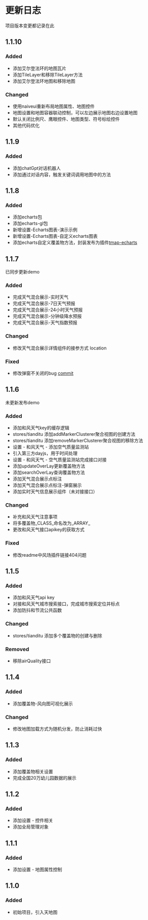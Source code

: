# 更新日志

项目版本变更都记录在此

## 1.1.10

### Added

- 添加艾尔登法环的地图瓦片
- 添加TileLayer和移除TileLayer方法
- 添加艾尔登法环地图和移除地图

### Changed

- 使用naiveui重新布局地图属性、地图控件
- 地图设置和地图容器联动控制，可以左边展示地图右边设置地图
- 默认关闭比例尺、鹰眼控件、地图类型、符号标绘控件
- 其他代码优化

## 1.1.9

### Added

- 添加chatGpt对话机器人
- 添加通过对话内容，触发关键词调用地图中的方法

## 1.1.8

### Added

- 添加echarts包
- 添加echarts-gl包
- 新增设置-Echarts图表-演示示例
- 新增设置-Echarts图表-自定义echarts图表
- 添加echarts自定义覆盖物方法，封装发布为插件[tmap-echarts](https://github.com/ymzcode/tmap-echarts)

## 1.1.7

已同步更新demo

### Added

- 完成天气混合展示-实时天气
- 完成天气混合展示-7日天气预报
- 完成天气混合展示-24小时天气预报
- 完成天气混合展示-分钟级降水预报
- 完成天气混合展示-天气指数预报

### Changed

- 修改天气混合展示详情组件的接参方式 location

### Fixed

- 修改弹窗不关闭的bug [commit](https://github.com/ymzcode/tianditu_piece/commit/992698eea971384d08074fe55d1f1c5afdbd182c)

## 1.1.6

未更新发布demo

### Added

- 添加和风天气key的缓存逻辑
- stores/tianditu 添加addMarkerClusterer聚合视图的创建方法
- stores/tianditu 添加removeMarkerClusterer聚合视图的移除方法
- 设置 - 和风天气 - 添加空气质量监测站
- 引入第三方dayjs，用于时间处理
- 设置 - 和风天气 - 空气质量监测站完成接口对接
- 添加updateOverLay更新覆盖物方法
- 添加searchOverLay查询覆盖物方法
- 添加天气混合展示点标注
- 添加天气混合展示点标注-弹窗展示
- 添加实时天气信息展示组件（未对接接口）

### Changed

- 补充和风天气注意事项
- 将多覆盖物_CLASS_命名改为_ARRAY_
- 更改和风天气接口apikey的获取方式

### Fixed

- 修改readme中风场插件链接404问题

## 1.1.5

### Added

- 添加和风天气api key
- 对接和风天气城市搜索接口，完成城市搜索定位并标点
- 添加防抖和节流公共函数


### Changed

- stores/tianditu 添加多个覆盖物的创建与删除

### Removed

- 移除airQuality接口

## 1.1.4

### Added

- 添加覆盖物-风向图可视化展示

### Changed

- 修改地图加载方式为随机分发，防止消耗过快

## 1.1.3

### Added

- 添加覆盖物相关设置
- 完成全国20万幼儿园数据的展示

## 1.1.2

### Added

- 添加设置 - 控件相关
- 添加全局管理对象

## 1.1.1

### Added

- 添加设置 - 地图属性控制

## 1.1.0

### Added

- 初始项目，引入天地图
